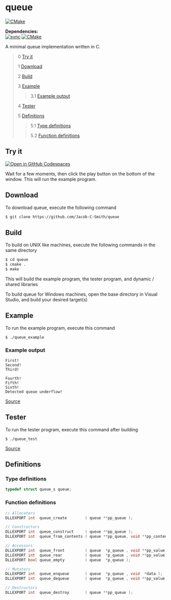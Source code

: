 # queue
[![CMake](https://github.com/Jacob-C-Smith/queue/actions/workflows/cmake.yml/badge.svg)](https://github.com/Jacob-C-Smith/queue/actions/workflows/cmake.yml)

**Dependencies:**\
[![sync](https://github.com/Jacob-C-Smith/sync/actions/workflows/cmake.yml/badge.svg)](https://github.com/Jacob-C-Smith/sync/actions/workflows/cmake.yml)
[![CMake](https://github.com/Jacob-C-Smith/log/actions/workflows/cmake.yml/badge.svg)](https://github.com/Jacob-C-Smith/log/actions/workflows/cmake.yml)

 A minimal queue implementation written in C. 
 
 > 0 [Try it](#try-it)
 >
 > 1 [Download](#download)
 >
 > 2 [Build](#build)
 >
 > 3 [Example](#example)
 >
 >> 3.1 [Example output](#example-output)
 >
 > 4 [Tester](#tester)
 >
 > 5 [Definitions](#definitions)
 >
 >> 5.1 [Type definitions](#type-definitions)
 >>
 >> 5.2 [Function definitions](#function-definitions)

## Try it
[![Open in GitHub Codespaces](https://github.com/codespaces/badge.svg)](https://codespaces.new/Jacob-C-Smith/queue?quickstart=1)

Wait for a few moments, then click the play button on the bottom of the window. This will run the example program.

 ## Download
 To download queue, execute the following command
 ```bash
 $ git clone https://github.com/Jacob-C-Smith/queue
 ```
 ## Build
 To build on UNIX like machines, execute the following commands in the same directory
 ```bash
 $ cd queue
 $ cmake .
 $ make
 ```
  This will build the example program, the tester program, and dynamic / shared libraries

  To build queue for Windows machines, open the base directory in Visual Studio, and build your desired target(s)
 ## Example
 To run the example program, execute this command
 ```
 $ ./queue_example
 ```
 ### Example output
 ```
First!
Second!
Third!

Fourth!
Fifth!
Sixth!
Detected queue underflow!
 ```
 [Source](main.c)
## Tester
 To run the tester program, execute this command after building
 ```
 $ ./queue_test
 ```
 [Source](queue_test.c)
 ## Definitions
 ### Type definitions
 ```c
 typedef struct queue_s queue;
 ```
 ### Function definitions
 ```c 
// Allocaters
DLLEXPORT int  queue_create        ( queue **pp_queue );

// Constructors
DLLEXPORT int  queue_construct     ( queue **pp_queue );
DLLEXPORT int  queue_from_contents ( queue **pp_queue, void **pp_contents, size_t size );

// Accessors
DLLEXPORT int  queue_front         ( queue  *p_queue , void **pp_value );
DLLEXPORT int  queue_rear          ( queue  *p_queue , void **pp_value );
DLLEXPORT bool queue_empty         ( queue  *p_queue );

// Mutators
DLLEXPORT int  queue_enqueue       ( queue  *p_queue , void  *data );
DLLEXPORT int  queue_dequeue       ( queue  *p_queue , void **pp_value );

// Destructors
DLLEXPORT int  queue_destroy       ( queue **pp_queue );
 ```

